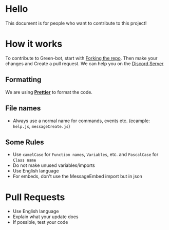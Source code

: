 # Hello
This document is for people who want to contribute to this project!

# How it works
To contribute to Green-bot, start with [Forking the repo](https://github.com/GreenBotDeveloppement/Green-bot/fork).
Then make your changes and Create a pull request.
We can help you on the [Discord Server](https://green-bot.app/discord)

## Formatting
We are using **[Prettier](https://prettier.io)** to format the code.

## File names
- Always use a normal name for commands, events etc. (ecample: `help.js`, `messageCreate.js`)

## Some Rules
- Use `camelCase` for `Function names`, `Variables`, etc. and `PascalCase` for `Class name`
- Do not make unused variables/imports
- Use English language
- For embeds, don't use the MessageEmbed import but in json

# Pull Requests
- Use English language
- Explain what your update does
- If possible, test your code